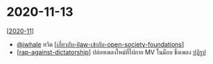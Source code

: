 # 2020-11-13

[[2020-11]]

- [@iwhale](https://twitter.com/iwhale) ทวิต [[เกี่ยวกับ-ilaw-เข้ากับ-open-society-foundations]]
- [[rap-against-dictatorship]] ปล่อยเพลงใหม่ที่ไปถาย MV ในม็อบ ชื่อเพลง [ปฏิรูป](https://www.youtube.com/watch?v=IJufERGv9Sk)


[//begin]: # "Autogenerated link references for markdown compatibility"
[2020-11]: 2020-11 "2020 11"
[เกี่ยวกับ-ilaw-เข้ากับ-open-society-foundations]: เกี่ยวกับ-ilaw-เข้ากับ-open-society-foundations "เกี่ยวกับ iLaw เข้ากับ Open Society Foundations"
[rap-against-dictatorship]: rap-against-dictatorship "RAP AGAINST DICTATORSHIP"
[//end]: # "Autogenerated link references"